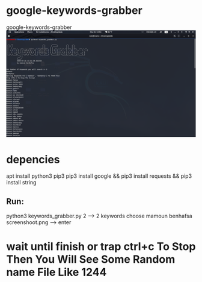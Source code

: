 # google-keywords-grabber
google-keywords-grabber
![Screenshoot](screenshoot.png)
# depencies
apt install python3 pip3
pip3 install google &&
pip3 install requests &&
pip3 install string
## Run:
python3 keywords_grabber.py
2 --> 2 keywords choose
mamoun
benhafsa
screenshoot.png  --> enter 
# wait until finish or trap ctrl+c To Stop Then You Will See Some Random name File Like 1244 
